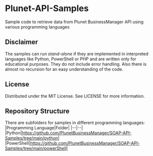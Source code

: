 # Plunet-API-Samples
Sample code to retrieve data from Plunet BusinessManager API using various programming languages

## Disclaimer
The samples can run *stand-alone* if they are implemented in interpreted languages like Python, PowerShell or PHP and are written only for educational purposes. They do not include error handling. Also there is almost no recursion for an easy understanding of the code.

## License
Distributed under the MIT License. See LICENSE for more information.

## Repository Structure
There are subfolders for samples in different programming languages:
|Programming Language|Folder|
|--|--|
|Python|https://github.com/PlunetBusinessManager/SOAP-API-Samples/tree/main/python|
|PowerShell|https://github.com/PlunetBusinessManager/SOAP-API-Samples/tree/main/powerShell|
